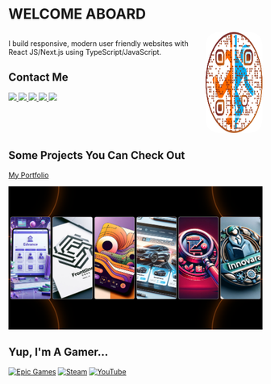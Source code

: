 # WELCOME ABOARD

<div style="display:flex;justify-content:space-between;gap:16px">
    <div>
        <p> 
            I build responsive, modern user friendly websites with React JS/Next.js using TypeScript/JavaScript.
        </p>
        <h2>Contact Me</h2>
        <div>
            <a href="https://www.linkedin.com/in/halilagul/" title="Go to Halil's LinkedIn">
                <img src="https://img.shields.io/badge/linkedin-%230077B5.svg?&style=for-the-badge&logo=linkedin&logoColor=white" />
            </a>
            <a href="mailto:halibal95@gmail.com" title="Go to Halil's Gmail">
                <img src="https://img.shields.io/badge/email-c14438?style=for-the-badge&logo=Gmail&logoColor=white&link=mailto:halibal95@gmail.com" />
            </a>
            <a href="https://github.com/halibal" title="Go to Halil's GitHub">
                <img src="https://img.shields.io/badge/github-333?style=for-the-badge&logo=github&logoColor=white" />
            </a>
            <a href="https://www.hackerrank.com/halibal95" title="Go to Halil's Hackerrank Profile">
                <img src="https://img.shields.io/badge/-Hackerrank-2EC866?style=for-the-badge&logo=HackerRank&logoColor=white" />
            </a>
            <a href="https://www.instagram.com/halibal__/" title="Go to Halil's Instagram">
                <img src="https://img.shields.io/badge/instagram-fb3958?style=for-the-badge&logo=instagram&logoColor=white" />
            </a>
        </div>
    </div>
    <a href="https://halibal-portal.vercel.app" target="_blank" title="Halibal's Portal">
        <img src="./img/qrcode.png" style="width: 200px; height:200px; border-radius: 25px" />
    </a>
</div>

## Some Projects You Can Check Out

[My Portfolio](https://halibal-portfolio.vercel.app)

[![Halibal's Portfolio](./img/portfolio2.png)](https://halibal-portfolio.vercel.app)

## Yup, I'm A Gamer...

[![Epic Games](https://img.shields.io/badge/Epic%20Games-313131?style=for-the-badge&logo=Epic%20Games&logoColor=white)](https://store.epicgames.com/en-US/u/8ba67ba2495344dd8db51e8821c5d853)
[![Steam](https://img.shields.io/badge/Steam-000000?style=for-the-badge&logo=steam&logoColor=white)](https://steamcommunity.com/id/halibal/)
[![YouTube](https://img.shields.io/badge/YouTube-FF0000?style=for-the-badge&logo=youtube&logoColor=white)](https://www.youtube.com/channel/UCuAvmRUGYwoYevECTiBx_vw)
